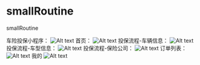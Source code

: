 # smallRoutine
smallRoutine

车险投保小程序：
![Alt text](https://github.com/zwz19920309/smallRoutine/blob/master/exp/1.png)
首页：
![Alt text](https://github.com/zwz19920309/smallRoutine/blob/master/exp/2.png)
投保流程-车辆信息：
![Alt text](https://github.com/zwz19920309/smallRoutine/blob/master/exp/3.png)
投保流程-车型信息：
![Alt text](https://github.com/zwz19920309/smallRoutine/blob/master/exp/4.png)
投保流程-保险公司：
![Alt text](https://github.com/zwz19920309/smallRoutine/blob/master/exp/5.png)
订单列表：
![Alt text](https://github.com/zwz19920309/smallRoutine/blob/master/exp/6.png)
我的
![Alt text](https://github.com/zwz19920309/smallRoutine/blob/master/exp/7.png)
